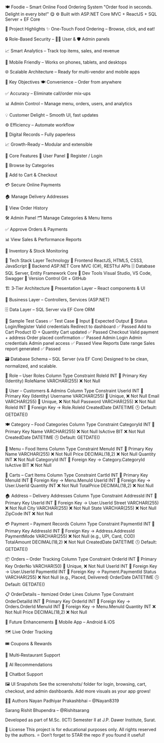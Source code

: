 🍽️ Foodie – Smart Online Food Ordering System
"Order food in seconds. Delight in every bite!" 😋
⚙️ Built with ASP.NET Core MVC + ReactJS + SQL Server + EF Core

🚀 Project Highlights
✨ One-Touch Food Ordering – Browse, click, and eat!

🔒 Role-Based Security – 🧑‍🍳 User & 🛡️ Admin panels

📈 Smart Analytics – Track top items, sales, and revenue

📱 Mobile Friendly – Works on phones, tablets, and desktops

🌐 Scalable Architecture – Ready for multi-vendor and mobile apps

🎯 Key Objectives
🍽️ Convenience – Order from anywhere

✅ Accuracy – Eliminate call/order mix-ups

📊 Admin Control – Manage menu, orders, users, and analytics

💡 Customer Delight – Smooth UI, fast updates

⚙️ Efficiency – Automate workflow

🧾 Digital Records – Fully paperless

📈 Growth-Ready – Modular and extensible

🧩 Core Features
👤 User Panel
🔐 Register / Login

🍴 Browse by Categories

🛒 Add to Cart & Checkout

💳 Secure Online Payments

🏠 Manage Delivery Addresses

📜 View Order History

🛠️ Admin Panel
🗂️ Manage Categories & Menu Items

✅ Approve Orders & Payments

📊 View Sales & Performance Reports

🧾 Inventory & Stock Monitoring

🔧 Tech Stack
Layer	Technology
🎨 Frontend	ReactJS, HTML5, CSS3, JavaScript
🔧 Backend	ASP.NET Core MVC (C#), RESTful APIs
🗄️ Database	SQL Server, Entity Framework Core
🧪 Dev Tools	Visual Studio, VS Code, Swagger
🔗 Version Control	Git + GitHub

🏗️ 3‑Tier Architecture
🎨 Presentation Layer – React components & UI

🧠 Business Layer – Controllers, Services (ASP.NET)

🗄️ Data Layer – SQL Server via EF Core ORM

🧪 Sample Test Cases
✅ Test Case	🧾 Input	📌 Expected Output	🧪 Status
Login/Register	Valid credentials	Redirect to dashboard	✅ Passed
Add to Cart	Product ID + Quantity	Cart updated	✅ Passed
Checkout	Valid payment + address	Order placed confirmation	✅ Passed
Admin Login	Admin credentials	Admin panel access	✅ Passed
View Reports	Date range	Sales report generated	✅ Passed

🗃️ Database Schema – SQL Server (via EF Core)
Designed to be clean, normalized, and scalable.

🔐 Role – User Roles
Column	Type	Constraint
RoleId	INT	🔑 Primary Key (Identity)
RoleName	VARCHAR(255)	❌ Not Null

👤 User – Customers & Admins
Column	Type	Constraint
UserId	INT	🔑 Primary Key (Identity)
Username	VARCHAR(255)	💎 Unique, ❌ Not Null
Email	VARCHAR(255)	💎 Unique, ❌ Not Null
Password	VARCHAR(255)	❌ Not Null
RoleId	INT	🔗 Foreign Key → Role.RoleId
CreatedDate	DATETIME	🕓 Default: GETDATE()

🍽️ Category – Food Categories
Column	Type	Constraint
CategoryId	INT	🔑 Primary Key
Name	VARCHAR(255)	❌ Not Null
IsActive	BIT	❌ Not Null
CreatedDate	DATETIME	🕓 Default: GETDATE()

🌮 Menu – Food Items
Column	Type	Constraint
MenuId	INT	🔑 Primary Key
Name	VARCHAR(255)	❌ Not Null
Price	DECIMAL(18,2)	❌ Not Null
Quantity	INT	❌ Not Null
CategoryId	INT	🔗 Foreign Key → Category.CategoryId
IsActive	BIT	❌ Not Null

🛒 Carts – Cart Items
Column	Type	Constraint
CartId	INT	🔑 Primary Key
MenuId	INT	🔗 Foreign Key → Menu.MenuId
UserId	INT	🔗 Foreign Key → User.UserId
Quantity	INT	❌ Not Null
TotalPrice	DECIMAL(18,2)	❌ Not Null

🏠 Address – Delivery Addresses
Column	Type	Constraint
AddressId	INT	🔑 Primary Key
UserId	INT	🔗 Foreign Key → User.UserId
Street	VARCHAR(255)	❌ Not Null
City	VARCHAR(255)	❌ Not Null
State	VARCHAR(255)	❌ Not Null
ZipCode	INT	❌ Not Null

💳 Payment – Payment Records
Column	Type	Constraint
PaymentId	INT	🔑 Primary Key
AddressId	INT	🔗 Foreign Key → Address.AddressId
PaymentMode	VARCHAR(255)	❌ Not Null (e.g., UPI, Card, COD)
TotalAmount	DECIMAL(18,2)	❌ Not Null
CreatedDate	DATETIME	🕓 Default: GETDATE()

📦 Orders – Order Tracking
Column	Type	Constraint
OrderId	INT	🔑 Primary Key
OrderNo	VARCHAR(50)	💎 Unique, ❌ Not Null
UserId	INT	🔗 Foreign Key → User.UserId
PaymentId	INT	🔗 Foreign Key → Payment.PaymentId
Status	VARCHAR(255)	❌ Not Null (e.g., Placed, Delivered)
OrderDate	DATETIME	🕓 Default: GETDATE()

📋 OrderDetails – Itemized Order Lines
Column	Type	Constraint
OrderDetailId	INT	🔑 Primary Key
OrderId	INT	🔗 Foreign Key → Orders.OrderId
MenuId	INT	🔗 Foreign Key → Menu.MenuId
Quantity	INT	❌ Not Null
Price	DECIMAL(18,2)	❌ Not Null

🌈 Future Enhancements
📱 Mobile App – Android & iOS

🗺️ Live Order Tracking

🎟️ Coupons & Rewards

🏪 Multi‑Restaurant Support

🧠 AI Recommendations

🤖 Chatbot Support

🖼️ UI Snapshots
See the screenshots/ folder for login, browsing, cart, checkout, and admin dashboards. Add more visuals as your app grows!

👨‍💻 Authors
Nayan Padhiyar Prakashbhai – @Nayan8319

Sarang Rishit Bhupendra – @Rishitsarang

Developed as part of M.Sc. (ICT) Semester II at J.P. Dawer Institute, Surat.

📄 License
This project is for educational purposes only. All rights reserved by the authors.
⭐ Don’t forget to STAR the repo if you found it useful!

